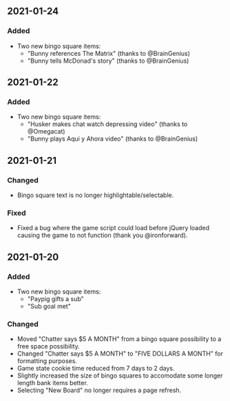 ## 2021-01-24

### Added
- Two new bingo square items:
    - "Bunny references The Matrix" (thanks to @BrainGenius)
    - "Bunny tells McDonad's story" (thanks to @BrainGenius)

## 2021-01-22

### Added
- Two new bingo square items:
    - "Husker makes chat watch depressing video" (thanks to @Omegacat)
    - "Bunny plays Aqui y Ahora video" (thanks to @BrainGenius)

## 2021-01-21

### Changed
- Bingo square text is no longer highlightable/selectable.

### Fixed
- Fixed a bug where the game script could load before jQuery loaded causing the game to not function (thank you @ironforward).

## 2021-01-20

### Added
- Two new bingo square items:
    - "Paypig gifts a sub"
    - "Sub goal met"

### Changed
- Moved "Chatter says $5 A MONTH" from a bingo square possibility to a free space possibility.
- Changed "Chatter says $5 A MONTH" to "FIVE DOLLARS A MONTH" for formatting purposes.
- Game state cookie time reduced from 7 days to 2 days.
- Slightly increased the size of bingo squares to accomodate some longer length bank items better.
- Selecting "New Board" no longer requires a page refresh.


